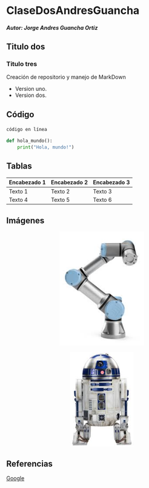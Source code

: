 # ClaseDosAndresGuancha
##### Autor: Jorge Andres Guancha Ortiz
## Titulo dos
### Titulo tres
Creación de repositorio y manejo de MarkDown
- Version uno.
- Version dos.


## Código
`código en línea`

```python
def hola_mundo():
    print("Hola, mundo!")
```

## Tablas
| Encabezado 1 | Encabezado 2 | Encabezado 3 |
|--------------|--------------|--------------|
| Texto 1      | Texto 2      | Texto 3      |
| Texto 4      | Texto 5      | Texto 6      |


## Imágenes

<p align="center">
<img src="./Logos/Logo.jpg" height="300">                        
</p>

<p align="center">
<img src="./Logos/Logo2.jpg" height="250">
</p>

## Referencias

[Google](https://www.google.com)
